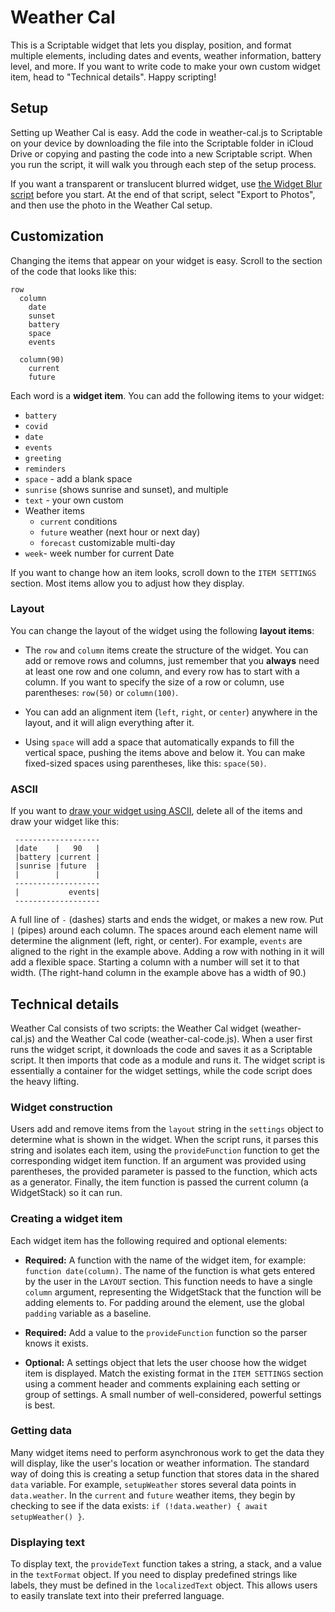 # Weather Cal
This is a Scriptable widget that lets you display, position, and format multiple elements, including dates and events, weather information, battery level, and more. If you want to write code to make your own custom widget item, head to "Technical details". Happy scripting! 

## Setup
Setting up Weather Cal is easy. Add the code in weather-cal.js to Scriptable on your device by downloading the file into the Scriptable folder in iCloud Drive or copying and pasting the code into a new Scriptable script. When you run the script, it will walk you through each step of the setup process.

If you want a transparent or translucent blurred widget, use [the Widget Blur script](https://github.com/mzeryck/Widget-Blur/blob/main/widget-blur.js) before you start. At the end of that script, select "Export to Photos", and then use the photo in the Weather Cal setup.

## Customization
Changing the items that appear on your widget is easy. Scroll to the section of the code that looks like this:

```
row 
  column
    date
    sunset
    battery 
    space
    events
    
  column(90)
    current
    future
```

Each word is a __widget item__. You can add the following items to your widget:
 
- `battery` 
- `covid`
- `date` 
- `events` 
- `greeting`
- `reminders`
- `space` - add a blank space
- `sunrise` (shows sunrise and sunset), and multiple
- `text` - your own custom
- Weather items
	- `current` conditions
	- `future` weather (next hour or next day)
	- `forecast` customizable multi-day
- `week`- week number for current Date

If you want to change how an item looks, scroll down to the `ITEM SETTINGS` section. Most items allow you to adjust how they display.

### Layout
You can change the layout of the widget using the following __layout items__: 

* The `row` and `column` items create the structure of the widget. You can add or remove rows and columns, just remember that you __always__ need at least one row and one column, and every row has to start with a column. If you want to specify the size of a row or column, use parentheses: `row(50)` or `column(100)`.

* You can add an alignment item (`left`, `right`, or `center`) anywhere in the layout, and it will align everything after it. 

* Using `space` will add a space that automatically expands to fill the vertical space, pushing the items above and below it. You can make fixed-sized spaces using parentheses, like this: `space(50)`.

### ASCII
If you want to [draw your widget using ASCII](https://twitter.com/mzeryck/status/1316614631868166144), delete all of the items and draw your widget like this:
```
 -------------------
 |date    |   90   |
 |battery |current |
 |sunrise |future  |
 |        |        |
 -------------------
 |           events|
 -------------------
 ```
A full line of `-` (dashes) starts and ends the widget, or makes a new row. Put `|` (pipes) around each column. The spaces around each element name will determine the alignment (left, right, or center). For example, `events` are aligned to the right in the example above. Adding a row with nothing in it will add a flexible space. Starting a column with a number will set it to that width. (The right-hand column in the example above has a width of 90.)

## Technical details
Weather Cal consists of two scripts: the Weather Cal widget (weather-cal.js) and the Weather Cal code (weather-cal-code.js). When a user first runs the widget script, it downloads the code and saves it as a Scriptable script. It then imports that code as a module and runs it. The widget script is essentially a container for the widget settings, while the code script does the heavy lifting.

### Widget construction
Users add and remove items from the `layout` string in the `settings` object to determine what is shown in the widget. When the script runs, it parses this string and isolates each item, using the `provideFunction` function to get the corresponding widget item function. If an argument was provided using parentheses, the provided parameter is passed to the function, which acts as a generator. Finally, the item function is passed the current column (a WidgetStack) so it can run.

### Creating a widget item
Each widget item has the following required and optional elements:

* __Required:__ A function with the name of the widget item, for example: `function date(column)`. The name of the function is what gets entered by the user in the `LAYOUT` section. This function needs to have a single `column` argument, representing the WidgetStack that the function will be adding elements to. For padding around the element, use the global `padding` variable as a baseline.

* __Required:__ Add a value to the `provideFunction` function so the parser knows it exists.

* __Optional:__ A settings object that lets the user choose how the widget item is displayed. Match the existing format in the `ITEM SETTINGS` section using a comment header and comments explaining each setting or group of settings. A small number of well-considered, powerful settings is best.

### Getting data
Many widget items need to perform asynchronous work to get the data they will display, like the user's location or weather information. The standard way of doing this is creating a setup function that stores data in the shared `data` variable. For example, `setupWeather` stores several data points in `data.weather`. In the `current` and `future` weather items, they begin by checking to see if the data exists: `if (!data.weather) { await setupWeather() }`. 

### Displaying text
To display text, the `provideText` function takes a string, a stack, and a value in the `textFormat` object. If you need to display predefined strings like labels, they must be defined in the `localizedText` object. This allows users to easily translate text into their preferred language. 
